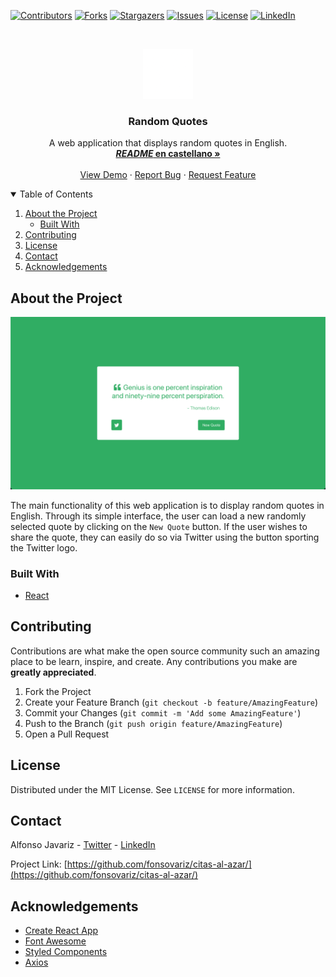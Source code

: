 [![Contributors][contributors-shield]][contributors-link]
[![Forks][forks-shield]][forks-link]
[![Stargazers][stars-shield]][stars-link]
[![Issues][issues-shield]][issues-link]
[![License][license-shield]][license-link]
[![LinkedIn][linkedin-shield]][linkedin-link]

<!-- Proyect Logo -->
<br />
<p align="center">
  <a href="https://github.com/fonsovariz/citas-al-azar/">
    <img src="./public/quotation-mark.png" alt="Logo" >
  </a>
  
  <h3 align="center">Random Quotes</h3>

  <p align="center">
    A web application that displays random quotes in English.
    <br />
    <a href="https://github.com/fonsovariz/citas-al-azar/blob/master/README.md"><strong><span style="font-style: italic">README</span> en castellano »</strong></a>
    <br />
    <br />
    <a href="https://randomquotes.vercel.app/">View Demo</a>
    ·
    <a href="https://github.com/fonsovariz/citas-al-azar/issues">Report Bug</a>
    ·
    <a href="https://github.com/fonsovariz/citas-al-azar/issues">Request Feature</a>
  </p>
</p>

<!-- Table of Contents -->
<details open="open">
  <summary>Table of Contents</summary>
  <ol>
    <li>
      <a href="#about-the-project">About the Project</a>
      <ul>
        <li><a href="#built-with">Built With</a></li>
      </ul>
    </li>
    <li><a href="#contributing">Contributing</a></li>
   <li><a href="#license">License</a></li>
    <li><a href="#contact">Contact</a></li>
    <li><a href="#acknowledgements">Acknowledgements</a></li>
  </ol>
</details>

<!-- About the Project -->

## About the Project

[![Random Quotes Screenshot][randomquotes-screenshot]](https://randomquotes.vercel.app/)

The main functionality of this web application is to display random quotes in English. Through its simple interface, the user can load a new randomly selected quote by clicking on the `New Quote` button. If the user wishes to share the quote, they can easily do so via Twitter using the button sporting the Twitter logo.

### Built With

- [React](https://reactjs.org/)

<!-- Contributing -->

## Contributing

Contributions are what make the open source community such an amazing place to be learn, inspire, and create. Any contributions you make are **greatly appreciated**.

1. Fork the Project
2. Create your Feature Branch (`git checkout -b feature/AmazingFeature`)
3. Commit your Changes (`git commit -m 'Add some AmazingFeature'`)
4. Push to the Branch (`git push origin feature/AmazingFeature`)
5. Open a Pull Request

<!-- License -->

## License

Distributed under the MIT License. See `LICENSE` for more information.

<!-- Contact -->

## Contact

Alfonso Javariz - [Twitter](https://twitter.com/fonsovariz) - [LinkedIn][linkedin-link]

Project Link: [https://github.com/fonsovariz/citas-al-azar/](https://github.com/fonsovariz/citas-al-azar/)

<!-- Acknowledgements -->

## Acknowledgements

- [Create React App](https://github.com/facebook/create-react-app)
- [Font Awesome](https://fontawesome.com/)
- [Styled Components](https://styled-components.com/)
- [Axios](https://axios-http.com/)

<!-- Links and Images -->

[contributors-shield]: https://img.shields.io/github/contributors/fonsovariz/citas-al-azar.svg?style=for-the-badge
[contributors-link]: https://github.com/fonsovariz/citas-al-azar/graphs/contributors
[forks-shield]: https://img.shields.io/github/forks/fonsovariz/citas-al-azar.svg?style=for-the-badge
[forks-link]: https://github.com/fonsovariz/citas-al-azar/network/members
[stars-shield]: https://img.shields.io/github/stars/fonsovariz/citas-al-azar.svg?style=for-the-badge
[stars-link]: https://github.com/fonsovariz/citas-al-azar/stargazers
[issues-shield]: https://img.shields.io/github/issues/fonsovariz/citas-al-azar.svg?style=for-the-badge
[issues-link]: https://github.com/fonsovariz/citas-al-azar/issues
[license-shield]: https://img.shields.io/github/license/fonsovariz/citas-al-azar.svg?style=for-the-badge
[license-link]: https://github.com/fonsovariz/citas-al-azar/blob/master/LICENSE
[linkedin-shield]: https://img.shields.io/badge/-LinkedIn-black.svg?style=for-the-badge&logo=linkedin&colorB=555
[linkedin-link]: https://linkedin.com/in/fonsovariz
[randomquotes-screenshot]: ./public/screenshot-randomquotes.png

